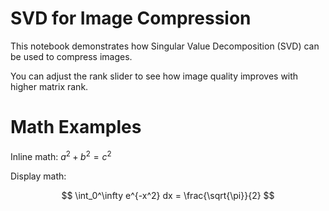 # SVD for Image Compression

This notebook demonstrates how Singular Value Decomposition (SVD) can be used to compress images.

You can adjust the rank slider to see how image quality improves with higher matrix rank.

# Math Examples

Inline math: $a^2 + b^2 = c^2$

Display math:

$$
\int_0^\infty e^{-x^2} dx = \frac{\sqrt{\pi}}{2}
$$

